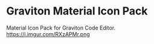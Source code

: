 # Graviton Material Icon Pack
Material Icon Pack for Graviton Code Editor.
https://i.imgur.com/RXzAPMr.png
